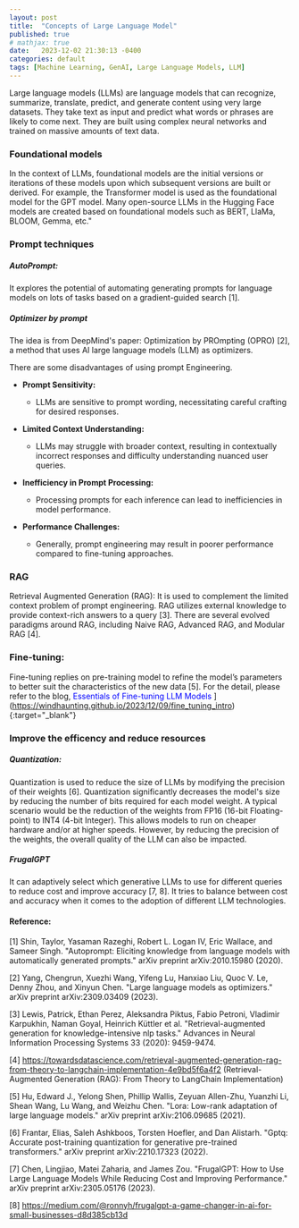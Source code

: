 ```yaml
---
layout: post
title:  "Concepts of Large Language Model"
published: true
# mathjax: true
date:   2023-12-02 21:30:13 -0400
categories: default
tags: [Machine Learning, GenAI, Large Language Models, LLM]
---
```



Large language models (LLMs) are language models that can recognize, summarize, translate, predict, and generate content using very large datasets. They take text as input and predict what words or phrases are likely to come next. They are built using complex neural networks and trained on massive amounts of text data.

### Foundational models
In the context of LLMs, foundational models are the initial versions or iterations of these models upon which subsequent versions are built or derived. For example, the Transformer model is used as the foundational model for the GPT model. Many open-source LLMs in the Hugging Face models are created based on foundational models such as BERT, LlaMa, BLOOM, Gemma, etc."

### Prompt techniques

##### AutoPrompt:
It explores the potential of automating generating prompts for language models on lots of tasks based on a gradient-guided search [1].

##### Optimizer by prompt

The idea is from DeepMind's paper: Optimization by PROmpting (OPRO) [2], a method that uses AI large language models (LLM) as optimizers.

There are some disadvantages of using prompt Engineering. 

- **Prompt Sensitivity:**
  - LLMs are sensitive to prompt wording, necessitating careful crafting for desired responses.

- **Limited Context Understanding:**
  - LLMs may struggle with broader context, resulting in contextually incorrect responses and difficulty understanding nuanced user queries.

- **Inefficiency in Prompt Processing:**
  - Processing prompts for each inference can lead to inefficiencies in model performance.

- **Performance Challenges:**
  - Generally, prompt engineering may result in poorer performance compared to fine-tuning approaches.


### RAG

Retrieval Augmented Generation (RAG): It is used to complement the limited context problem of prompt engineering. RAG utilizes external knowledge to provide context-rich answers to a query [3]. There are several evolved paradigms around RAG, including Naive RAG, Advanced RAG, and Modular RAG [4].

### Fine-tuning:
Fine-tuning replies on pre-training model to refine the model’s parameters to better suit the characteristics of the new data [5]. For the detail, please refer to the blog, <span style="color:blue;"> Essentials of Fine-tuning LLM Models </span>](https://windhaunting.github.io/2023/12/09/fine_tuning_intro){:target="_blank"}


### Improve the efficency and reduce resources

##### Quantization: 

Quantization is used to reduce the size of LLMs by modifying the precision of their weights [6]. Quantization significantly decreases the model's size by reducing the number of bits required for each model weight. A typical scenario would be the reduction of the weights from FP16 (16-bit Floating-point) to INT4 (4-bit Integer). This allows models to run on cheaper hardware and/or at higher speeds. However, by reducing the precision of the weights, the overall quality of the LLM can also be impacted.

##### FrugalGPT
It can adaptively select which generative LLMs to use for different queries to reduce cost and improve accuracy [7, 8]. It tries to balance between cost and accuracy when it comes to the adoption of different LLM technologies.


#### Reference:

[1] Shin, Taylor, Yasaman Razeghi, Robert L. Logan IV, Eric Wallace, and Sameer Singh. "Autoprompt: Eliciting knowledge from language models with automatically generated prompts." arXiv preprint arXiv:2010.15980 (2020).

[2] Yang, Chengrun, Xuezhi Wang, Yifeng Lu, Hanxiao Liu, Quoc V. Le, Denny Zhou, and Xinyun Chen. "Large language models as optimizers." arXiv preprint arXiv:2309.03409 (2023).

[3] Lewis, Patrick, Ethan Perez, Aleksandra Piktus, Fabio Petroni, Vladimir Karpukhin, Naman Goyal, Heinrich Küttler et al. "Retrieval-augmented generation for knowledge-intensive nlp tasks." Advances in Neural Information Processing Systems 33 (2020): 9459-9474.

[4] https://towardsdatascience.com/retrieval-augmented-generation-rag-from-theory-to-langchain-implementation-4e9bd5f6a4f2 (Retrieval-Augmented Generation (RAG): From Theory to LangChain Implementation)

[5] Hu, Edward J., Yelong Shen, Phillip Wallis, Zeyuan Allen-Zhu, Yuanzhi Li, Shean Wang, Lu Wang, and Weizhu Chen. "Lora: Low-rank adaptation of large language models." arXiv preprint arXiv:2106.09685 (2021).

[6] Frantar, Elias, Saleh Ashkboos, Torsten Hoefler, and Dan Alistarh. "Gptq: Accurate post-training quantization for generative pre-trained transformers." arXiv preprint arXiv:2210.17323 (2022).


[7] Chen, Lingjiao, Matei Zaharia, and James Zou. "FrugalGPT: How to Use Large Language Models While Reducing Cost and Improving Performance." arXiv preprint arXiv:2305.05176 (2023).

[8] https://medium.com/@ronnyh/frugalgpt-a-game-changer-in-ai-for-small-businesses-d8d385cb13d
